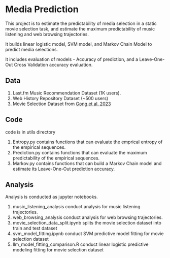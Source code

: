 # Media Prediction

This project is to estimate the predictability of media selection in a static movie selection task,
and estimate the maximum predictability of music listening and web browsing trajectories. 

It builds linear logistic model, SVM model, and Markov Chain Model to predict media selections.

It includes evaluation of models - Accuracy of prediction, and a Leave-One-Out Cross Validation accuracy evaluation. 


## Data
1. Last.fm Music Recommendation Dataset (1K users).
2. Web History Repository Dataset (~500 users)
3. Movie Selection Dataset from [Gong et al. 2023](https://doi.org/10.1093/joc/jqad020)

## Code
code is in utils directory
1. Entropy.py contains functions that can evaluate the emprical entropy of the empirical sequences.
2. Prediction.py contains functions that can evaluate the maximum predictability of the empirical sequences.
3. Markov.py contains functions that can build a Markov Chain model and estimate its Leave-One-Out prediction accuracy. 

## Analysis
Analysis is conducted as jupyter notebooks. 
1. music_listening_analysis conduct analysis for music listening trajectories.
2. web_browsing_analysis conduct analysis for web browsing trajectories.
3. movie_selection_data_split.ipynb splits the movie selection dataset into train and test dataset
4. svm_model_fitting.ipynb conduct SVM predictive model fitting for movie selection dataset
5. llm_model_fitting_comparison.R conduct linear logistic predictive modeling fitting for movie selection dataset
